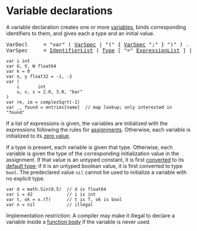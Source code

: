 # Variable declarations

A variable declaration creates one or more [variables](/Variables/), binds corresponding identifiers to them, and gives each a type and an initial value.

<pre>
<a id="VarDecl">VarDecl</a>     = "var" ( <a href="#VarSpec">VarSpec</a> | "(" { <a href="#VarSpec">VarSpec</a> ";" } ")" ) .
<a id="VarSpec">VarSpec</a>     = <a href="/Declarations%20and%20scope/constant_declarations.html#IdentifierList">IdentifierList</a> ( <a href="/Types/#Type">Type</a> [ "=" <a href="/Declarations%20and%20scope/constant_declarations.html#ExpressionList">ExpressionList</a> ] | "=" <a href="/Declarations%20and%20scope/constant_declarations.html#ExpressionList">ExpressionList</a> ) .
</pre>

    var i int
    var U, V, W float64
    var k = 0
    var x, y float32 = -1, -2
    var (
        i       int
        u, v, s = 2.0, 3.0, "bar"
    )
    var re, im = complexSqrt(-1)
    var _, found = entries[name]  // map lookup; only interested in "found"
    

If a list of expressions is given, the variables are initialized with the expressions following the rules for [assignments](/Statements/assignments.html). Otherwise, each variable is initialized to its [zero value](/Program%20initialization%20and%20execution/the_zero_value.html).

If a type is present, each variable is given that type. Otherwise, each variable is given the type of the corresponding initialization value in the assignment. If that value is an untyped constant, it is first [converted](/Expressions/conversions.html) to its [default type](/Constants/); if it is an untyped boolean value, it is first converted to type `bool`. The predeclared value `nil` cannot be used to initialize a variable with no explicit type.

    var d = math.Sin(0.5)  // d is float64
    var i = 42             // i is int
    var t, ok = x.(T)      // t is T, ok is bool
    var n = nil            // illegal
    

Implementation restriction: A compiler may make it illegal to declare a variable inside a [function body](/Declarations%20and%20scope/function_declarations.html) if the variable is never used.